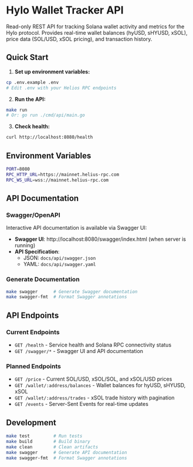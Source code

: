# Hylo Wallet Tracker API

Read-only REST API for tracking Solana wallet activity and metrics for the Hylo protocol. Provides real-time wallet balances (hyUSD, sHYUSD, xSOL), price data (SOL/USD, xSOL pricing), and transaction history.

## Quick Start

1. **Set up environment variables:**

```bash
cp .env.example .env
# Edit .env with your Helios RPC endpoints
```

2. **Run the API:**

```bash
make run
# Or: go run ./cmd/api/main.go
```

3. **Check health:**

```bash
curl http://localhost:8080/health
```

## Environment Variables

```bash
PORT=8080
RPC_HTTP_URL=https://mainnet.helius-rpc.com
RPC_WS_URL=wss://mainnet.helius-rpc.com
```

## API Documentation

### Swagger/OpenAPI

Interactive API documentation is available via Swagger UI:

- **Swagger UI**: http://localhost:8080/swagger/index.html (when server is running)
- **API Specification**:
  - JSON: `docs/api/swagger.json`
  - YAML: `docs/api/swagger.yaml`

### Generate Documentation

```bash
make swagger      # Generate Swagger documentation
make swagger-fmt  # Format Swagger annotations
```

## API Endpoints

### Current Endpoints

- `GET /health` - Service health and Solana RPC connectivity status
- `GET /swagger/*` - Swagger UI and API documentation

### Planned Endpoints

- `GET /price` - Current SOL/USD, xSOL/SOL, and xSOL/USD prices
- `GET /wallet/:address/balances` - Wallet balances for hyUSD, sHYUSD, xSOL
- `GET /wallet/:address/trades` - xSOL trade history with pagination
- `GET /events` - Server-Sent Events for real-time updates

## Development

```bash
make test         # Run tests
make build        # Build binary
make clean        # Clean artifacts
make swagger      # Generate API documentation
make swagger-fmt  # Format Swagger annotations
```
